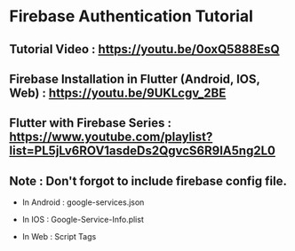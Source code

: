 # Firebase Authentication Tutorial

## Tutorial Video : https://youtu.be/0oxQ5888EsQ 


## Firebase Installation in Flutter (Android, IOS, Web) : https://youtu.be/9UKLcgv_2BE


## Flutter with Firebase Series : https://www.youtube.com/playlist?list=PL5jLv6ROV1asdeDs2QgvcS6R9IA5ng2L0


## Note : Don't forgot to include firebase config file.

- In Android : google-services.json

- In IOS : Google-Service-Info.plist

- In Web : Script Tags